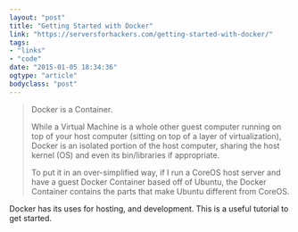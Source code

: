 ```yaml
---
layout: "post"
title: "Getting Started with Docker"
link: "https://serversforhackers.com/getting-started-with-docker/"
tags: 
- "links"
- "code"
date: "2015-01-05 18:34:36"
ogtype: "article"
bodyclass: "post"
---
```


> Docker is a Container.
> 
> While a Virtual Machine is a whole other guest computer running on top of your host computer (sitting on top of a layer of virtualization), Docker is an isolated portion of the host computer, sharing the host kernel (OS) and even its bin/libraries if appropriate.
> 
> To put it in an over-simplified way, if I run a CoreOS host server and have a guest Docker Container based off of Ubuntu, the Docker Container contains the parts that make Ubuntu different from CoreOS.

Docker has its uses for hosting, and development. This is a useful tutorial to get started.